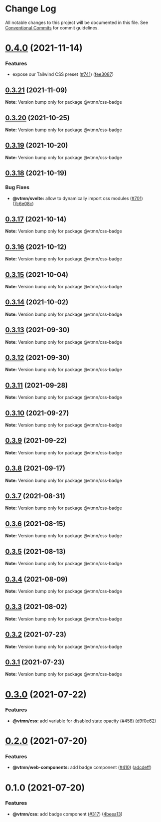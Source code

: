# Change Log

All notable changes to this project will be documented in this file.
See [Conventional Commits](https://conventionalcommits.org) for commit guidelines.

# [0.4.0](https://github.com/Decathlon/vitamin-web/compare/@vtmn/css-badge@0.3.21...@vtmn/css-badge@0.4.0) (2021-11-14)


### Features

* expose our Tailwind CSS preset ([#741](https://github.com/Decathlon/vitamin-web/issues/741)) ([fee3087](https://github.com/Decathlon/vitamin-web/commit/fee308730bd4978fecdcfdf4bc3d8b9ef95e5739))





## [0.3.21](https://github.com/Decathlon/vitamin-web/compare/@vtmn/css-badge@0.3.20...@vtmn/css-badge@0.3.21) (2021-11-09)

**Note:** Version bump only for package @vtmn/css-badge





## [0.3.20](https://github.com/Decathlon/vitamin-web/compare/@vtmn/css-badge@0.3.19...@vtmn/css-badge@0.3.20) (2021-10-25)

**Note:** Version bump only for package @vtmn/css-badge





## [0.3.19](https://github.com/Decathlon/vitamin-web/compare/@vtmn/css-badge@0.3.18...@vtmn/css-badge@0.3.19) (2021-10-20)

**Note:** Version bump only for package @vtmn/css-badge





## [0.3.18](https://github.com/Decathlon/vitamin-web/compare/@vtmn/css-badge@0.3.17...@vtmn/css-badge@0.3.18) (2021-10-19)


### Bug Fixes

* **@vtmn/svelte:** allow to dynamically import css modules ([#701](https://github.com/Decathlon/vitamin-web/issues/701)) ([7c6e08c](https://github.com/Decathlon/vitamin-web/commit/7c6e08c4f76aa32fe92f91d7979df73796ff66e7))





## [0.3.17](https://github.com/Decathlon/vitamin-web/compare/@vtmn/css-badge@0.3.16...@vtmn/css-badge@0.3.17) (2021-10-14)

**Note:** Version bump only for package @vtmn/css-badge





## [0.3.16](https://github.com/Decathlon/vitamin-web/compare/@vtmn/css-badge@0.3.15...@vtmn/css-badge@0.3.16) (2021-10-12)

**Note:** Version bump only for package @vtmn/css-badge





## [0.3.15](https://github.com/Decathlon/vitamin-web/compare/@vtmn/css-badge@0.3.14...@vtmn/css-badge@0.3.15) (2021-10-04)

**Note:** Version bump only for package @vtmn/css-badge





## [0.3.14](https://github.com/Decathlon/vitamin-web/compare/@vtmn/css-badge@0.3.13...@vtmn/css-badge@0.3.14) (2021-10-02)

**Note:** Version bump only for package @vtmn/css-badge





## [0.3.13](https://github.com/Decathlon/vitamin-web/compare/@vtmn/css-badge@0.3.12...@vtmn/css-badge@0.3.13) (2021-09-30)

**Note:** Version bump only for package @vtmn/css-badge





## [0.3.12](https://github.com/Decathlon/vitamin-web/compare/@vtmn/css-badge@0.3.11...@vtmn/css-badge@0.3.12) (2021-09-30)

**Note:** Version bump only for package @vtmn/css-badge





## [0.3.11](https://github.com/Decathlon/vitamin-web/compare/@vtmn/css-badge@0.3.10...@vtmn/css-badge@0.3.11) (2021-09-28)

**Note:** Version bump only for package @vtmn/css-badge





## [0.3.10](https://github.com/Decathlon/vitamin-web/compare/@vtmn/css-badge@0.3.9...@vtmn/css-badge@0.3.10) (2021-09-27)

**Note:** Version bump only for package @vtmn/css-badge





## [0.3.9](https://github.com/Decathlon/vitamin-web/compare/@vtmn/css-badge@0.3.8...@vtmn/css-badge@0.3.9) (2021-09-22)

**Note:** Version bump only for package @vtmn/css-badge





## [0.3.8](https://github.com/Decathlon/vitamin-web/compare/@vtmn/css-badge@0.3.7...@vtmn/css-badge@0.3.8) (2021-09-17)

**Note:** Version bump only for package @vtmn/css-badge





## [0.3.7](https://github.com/Decathlon/vitamin-web/compare/@vtmn/css-badge@0.3.6...@vtmn/css-badge@0.3.7) (2021-08-31)

**Note:** Version bump only for package @vtmn/css-badge





## [0.3.6](https://github.com/Decathlon/vitamin-web/compare/@vtmn/css-badge@0.3.5...@vtmn/css-badge@0.3.6) (2021-08-15)

**Note:** Version bump only for package @vtmn/css-badge





## [0.3.5](https://github.com/Decathlon/vitamin-web/compare/@vtmn/css-badge@0.3.4...@vtmn/css-badge@0.3.5) (2021-08-13)

**Note:** Version bump only for package @vtmn/css-badge





## [0.3.4](https://github.com/Decathlon/vitamin-web/compare/@vtmn/css-badge@0.3.3...@vtmn/css-badge@0.3.4) (2021-08-09)

**Note:** Version bump only for package @vtmn/css-badge





## [0.3.3](https://github.com/Decathlon/vitamin-web/compare/@vtmn/css-badge@0.3.2...@vtmn/css-badge@0.3.3) (2021-08-02)

**Note:** Version bump only for package @vtmn/css-badge





## [0.3.2](https://github.com/Decathlon/vitamin-web/compare/@vtmn/css-badge@0.3.1...@vtmn/css-badge@0.3.2) (2021-07-23)

**Note:** Version bump only for package @vtmn/css-badge





## [0.3.1](https://github.com/Decathlon/vitamin-web/compare/@vtmn/css-badge@0.3.0...@vtmn/css-badge@0.3.1) (2021-07-23)

**Note:** Version bump only for package @vtmn/css-badge





# [0.3.0](https://github.com/Decathlon/vitamin-web/compare/@vtmn/css-badge@0.2.0...@vtmn/css-badge@0.3.0) (2021-07-22)


### Features

* **@vtmn/css:** add variable for disabled state opacity ([#458](https://github.com/Decathlon/vitamin-web/issues/458)) ([d9f0e62](https://github.com/Decathlon/vitamin-web/commit/d9f0e624e55e4c6c1d1cb8672dd159c1879abfbd))





# [0.2.0](https://github.com/Decathlon/vitamin-web/compare/@vtmn/css-badge@0.1.0...@vtmn/css-badge@0.2.0) (2021-07-20)


### Features

* **@vtmn/web-components:** add badge component ([#410](https://github.com/Decathlon/vitamin-web/issues/410)) ([adcdeff](https://github.com/Decathlon/vitamin-web/commit/adcdeff7092be7a77779be60c05183d5f630186b))





# 0.1.0 (2021-07-20)


### Features

* **@vtmn/css:** add badge component ([#317](https://github.com/Decathlon/vitamin-web/issues/317)) ([4beea13](https://github.com/Decathlon/vitamin-web/commit/4beea134d9bf23174d368747d9282dabdf4fdef9))
